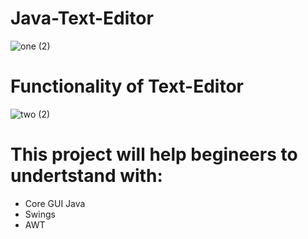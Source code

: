 # Java-Text-Editor

![one (2)](https://user-images.githubusercontent.com/100775342/198893839-69b71597-e9f9-462b-8e19-2a85326c35b8.png)
<br>
# Functionality of Text-Editor 
![two (2)](https://user-images.githubusercontent.com/100775342/198893853-d16bd563-3412-4720-b36a-54d362b5de5e.png)
# This project will help begineers to undertstand with:
- Core GUI Java
- Swings
- AWT
